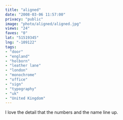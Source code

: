 ```yaml
---
title: "aligned"
date: "2008-03-06 11:57:00"
privacy: "public"
image: "photo/aligned/aligned.jpg"
views: "24"
faves: "0"
lat: "51519345"
lng: "-109122"
tags:
- "door"
- "england"
- "holborn"
- "leather lane"
- "london"
- "monochrome"
- "office"
- "sign"
- "typography"
- "uk"
- "United Kingdom"
---
```

I love the detail that the numbers and the name line up.
